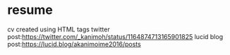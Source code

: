 # resume
cv created using HTML tags
twitter post:https://twitter.com/_kanimoh/status/1164874713165901825
lucid blog post:https://lucid.blog/akanimoime2016/posts
